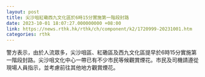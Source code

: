 ```yaml
---
layout: post
title: 尖沙咀紅磡西九文化區於6時15分實施第一階段封路
date: 2023-10-01 18:07:27.000000000 +08:00
link: https://news.rthk.hk/rthk/ch/component/k2/1720999-20231001.htm
categories: rthk
---
```


警方表示，由於人流眾多，尖沙咀區、紅磡區及西九文化區提早於6時15分實施第一階段封路。尖沙咀文化中心一帶已有不少市民等候觀賞煙花。市民及司機請遵從現場人員指示，並考慮前往其他地方觀賞煙花。
